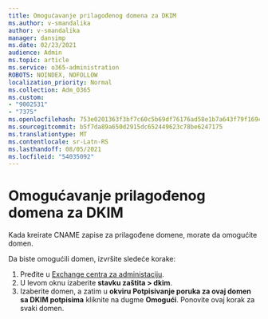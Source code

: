 ```yaml
---
title: Omogućavanje prilagođenog domena za DKIM
ms.author: v-smandalika
author: v-smandalika
manager: dansimp
ms.date: 02/23/2021
audience: Admin
ms.topic: article
ms.service: o365-administration
ROBOTS: NOINDEX, NOFOLLOW
localization_priority: Normal
ms.collection: Adm_O365
ms.custom:
- "9002531"
- "7375"
ms.openlocfilehash: 753e0201363f3bf7c60c5b69df76176ad58e1b7a643f79f169c71af20b0a35d9
ms.sourcegitcommit: b5f7da89a650d2915dc652449623c78be6247175
ms.translationtype: MT
ms.contentlocale: sr-Latn-RS
ms.lasthandoff: 08/05/2021
ms.locfileid: "54035092"
---
```

# <a name="enable-the-custom-domain-for-dkim"></a>Omogućavanje prilagođenog domena za DKIM

Kada kreirate CNAME zapise za prilagođene domene, morate da omogućite domen.

Da biste omogućili domen, izvršite sledeće korake:

1. Pređite u [Exchange centra za administaciju](https://outlook.office365.com/ecp/).
2. U levom oknu izaberite **stavku zaštita > dkim**.
3. Izaberite domen, a zatim u **okviru Potpisivanje poruka za ovaj domen sa DKIM potpisima** kliknite na dugme **Omogući**. Ponovite ovaj korak za svaki domen.

